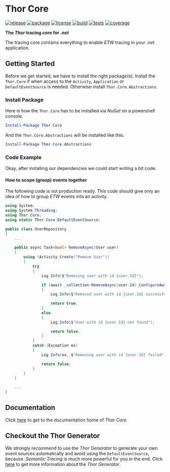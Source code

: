 # Thor Core

[![release](https://img.shields.io/github/release/ChilliCream/thor-core.svg)](https://github.com/ChilliCream/thor-core/releases) [![package](https://img.shields.io/nuget/v/Thor.Core.svg)](https://www.nuget.org/packages/Thor.Core) [![license](https://img.shields.io/github/license/ChilliCream/thor-core.svg)](https://github.com/ChilliCream/thor-core/blob/master/LICENSE) [![build](https://img.shields.io/appveyor/ci/rstaib/thor-core/master.svg)](https://ci.appveyor.com/project/rstaib/thor-core) [![tests](https://img.shields.io/appveyor/tests/rstaib/thor-core/master.svg)](https://ci.appveyor.com/project/rstaib/thor-core) [![coverage](https://img.shields.io/coveralls/ChilliCream/thor-core.svg)](https://coveralls.io/github/ChilliCream/thor-core?branch=master)

**The _Thor_ tracing core for _.net_**

The tracing core contains everything to enable _ETW_ tracing in your _.net_ application.

## Getting Started

Before we get started, we have to install the right package(s). Install the `Thor.Core` if when
access to the `Activity`, `Application` or `DefaultEventSource` is needed.
Otherwise install `Thor.Core.Abstractions`.

### Install Package

Here is how the `Thor.Core` has to be installed via _NuGet_ on a powershell console.

```powershell
Install-Package Thor.Core
```

And the `Thor.Core.Abstractions` will be installed like this.

```powershell
Install-Package Thor.Core.Abstractions
```

### Code Example

Okay, after installing our dependencies we could start writing a bit code.

#### How to scope (group) events together

The following code is not production ready. This code should give only an idea of how to group _ETW_
events into an activity.

```csharp
using System;
using System.Threading;
using Thor.Core;
using static Thor.Core.DefaultEventSource;

public class UserRepository
{
    ...

    public async Task<bool> RemoveAsync(User user)
    {
        using (Activity.Create("Remove User"))
        {
            try
            {
                Log.Info($"Removing user with id {user.Id}");

                if (await _collection.RemoveAsync(user.Id).ConfigureAwait(false))
                {
                    Log.Info($"Removed user with id {user.Id} successfully");

                    return true;
                }
                else
                {
                    Log.Info($"User with id {user.Id} not found");

                    return false;
                }
            }
            catch (Exception ex)
            {
                Log.Info(ex, $"Removing user with id {user.Id} failed");

                return false;
            }
        }
    }

    ...
}
```

## Documentation

Click [here](https://github.com/ChilliCream/thor-core-docs) to get to the documentation home of _Thor Core_.

## Checkout the Thor Generator

We strongly recommend to use the _Thor Generator_ to generate your own event sources automatically
and avoid using the `DefaultEventSource`, because ._Semantic Tracing_ is much more powerful for you
in the end. Click [here](https://github.com/ChilliCream/thor-generator) to get more information
about the _Thor Generator_.
